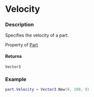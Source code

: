 # Velocity
### Description
Specifies the velocity of a part.

Property of [Part](/classes/Part/)

#### Returns
`Vector3`

### Example
```lua
part.Velocity = Vector3.New(0, 100, 0)
```
